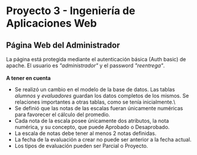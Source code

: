 # Proyecto 3 - Ingeniería de Aplicaciones Web
## Página Web del Administrador
La página está protegida mediante el autenticación básica (Auth basic) de apache.
El usuario es *"administrador"* y el password *"reentrega"*.\
\
**A tener en cuenta**
* Se realizó un cambio en el modelo de la base de datos. Las tablas *alumnos* y *evaluadores* guardan los datos completos de los mismos. Se relaciones importantes a otras tablas, como se tenía inicialmente.\
* Se definió que las notas de las escalas fueran únicamente numéricas para favorecer el cálculo del promedio.
* Cada nota de la escala posee únicamente dos atributos, la nota numérica, y su concepto, que puede Aprobado o Desaprobado.
* La escala de notas debe tener al menos 2 notas definidas.
* La fecha de la evaluación a crear no puede ser anterior a la fecha actual.
* Los tipos de evaluación pueden ser Parcial o Proyecto.
